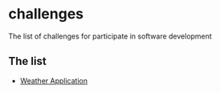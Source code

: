 # challenges
The list of challenges for participate in software development

## The list

 - [Weather Application](/weather)
